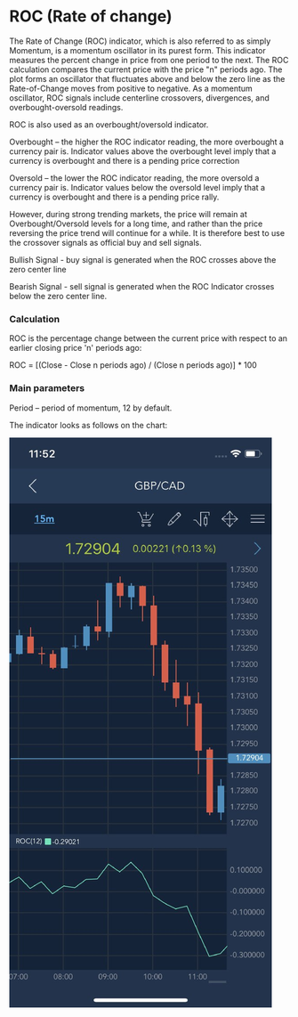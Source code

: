# ROC \(Rate of change\)

The Rate of Change \(ROC\) indicator, which is also referred to as simply Momentum, is a momentum oscillator in its purest form. This indicator measures the percent change in price from one period to the next. The ROC calculation compares the current price with the price "n" periods ago. The plot forms an oscillator that fluctuates above and below the zero line as the Rate-of-Change moves from positive to negative. As a momentum oscillator, ROC signals include centerline crossovers, divergences, and overbought-oversold readings.

ROC is also used as an overbought/oversold indicator.

Overbought – the higher the ROC indicator reading, the more overbought a currency pair is. Indicator values above the overbought level imply that a currency is overbought and there is a pending price correction

Oversold – the lower the ROC indicator reading, the more oversold a currency pair is. Indicator values below the oversold level imply that a currency is overbought and there is a pending price rally.

However, during strong trending markets, the price will remain at Overbought/Oversold levels for a long time, and rather than the price reversing the price trend will continue for a while. It is therefore best to use the crossover signals as official buy and sell signals.

Bullish Signal - buy signal is generated when the ROC crosses above the zero center line

Bearish Signal - sell signal is generated when the ROC Indicator crosses below the zero center line.

### Calculation

ROC is the percentage change between the current price with respect to an earlier closing price 'n' periods ago:

ROC = \[\(Close - Close n periods ago\) / \(Close n periods ago\)\] \* 100

### Main parameters

Period – period of momentum, 12 by default.

The indicator looks as follows on the chart:

![](../../../../../.gitbook/assets/roc%20%283%29.jpg)

